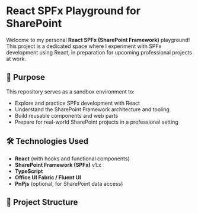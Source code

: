 # React SPFx Playground for SharePoint





Welcome to my personal **React SPFx (SharePoint Framework)** playground!  
This project is a dedicated space where I experiment with SPFx development using React, in preparation for upcoming professional projects at work.

## 🚀 Purpose

This repository serves as a sandbox environment to:

- Explore and practice SPFx development with React
- Understand the SharePoint Framework architecture and tooling
- Build reusable components and web parts
- Prepare for real-world SharePoint projects in a professional setting

## 🛠️ Technologies Used

- **React** (with hooks and functional components)
- **SharePoint Framework (SPFx)** v1.x
- **TypeScript**
- **Office UI Fabric / Fluent UI**
- **PnPjs** (optional, for SharePoint data access)

## 📁 Project Structure
